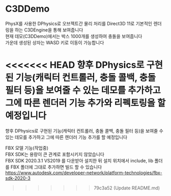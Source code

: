 # C3DDemo
PhysX를 사용한 DPhysics로 오브젝트간 물리 처리를 Direct3D 11로 기본적인 렌더링을 하는 C3DEngine을 통해 보여줍니다  
현재 데모(C3DDemo)에서는 박스 1000개를 생성하여 충돌을 보여줍니다  
가운데 생성된 상자는 WASD 키로 이동이 가능합니다  

<<<<<<< HEAD
향후 DPhysics로 구현된 기능(캐릭터 컨트롤러, 충돌 콜백, 충돌 필터 등)을 보여줄 수 있는 데모를 추가하고
그에 따른 렌더러 기능 추가와 리펙토링을 할 예정입니다
=======
향후 DPhysics로 구현된 기능(캐릭터 컨트롤러, 충돌 콜백, 충돌 필터 등)을 보여줄 수 있는 데모를 추가하고 그에 따른 렌더러 기능 추가를 할 예정입니다  

FBX 모델 기능(작업중)  
FBX SDK는 용량이 큰 관계로 포함시키지 않았습니다  
FBX SDK 2020.3.1 VS2019 를 다운받아 설치한 뒤 설치 위치에서 include, lib 폴더를 FBX 폴더에 그대로 추가하면 빌드 할 수 있습니다  
https://www.autodesk.com/developer-network/platform-technologies/fbx-sdk-2020-3  
>>>>>>> 79c3a52 (Update README.md)
